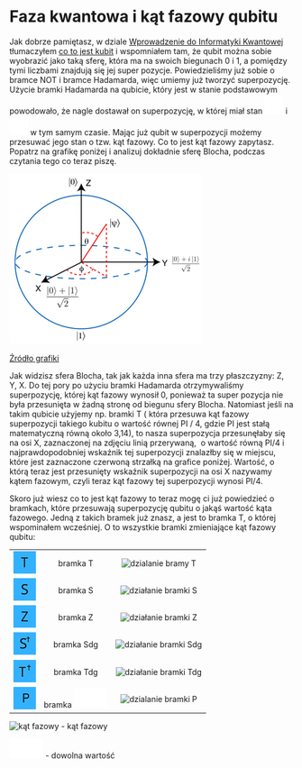 # Faza kwantowa i kąt fazowy qubitu

Jak dobrze pamiętasz, w dziale [Wprowadzenie do Informatyki Kwantowej](../introduction_to_quantum_compiuting/whatIsTheQuantumCompiuting.html) tłumaczyłem [co to jest kubit](../introduction_to_quantum_compiuting/whatIsAQubit.html) i wspomniałem tam, że qubit można sobie wyobrazić jako taką sferę, która ma na swoich biegunach 0 i 1, a pomiędzy tymi liczbami znajdują się jej super pozycje. Powiedzieliśmy już sobie o bramce NOT i bramce Hadamarda, więc umiemy już tworzyć superpozycję. Użycie bramki Hadamarda na qubicie, który jest w stanie podstawowym powodowało, że nagle dostawał on superpozycję, w której miał stan ![stan 0](../../img/stan_0.svg?display=inline) i ![stan 1](../../img/stan_1.svg?display=inline) w tym samym czasie. Mając już qubit w superpozycji możemy przesuwać jego stan o tzw. kąt fazowy. Co to jest kąt fazowy zapytasz. Popatrz na grafikę poniżej i analizuj dokładnie sferę Blocha, podczas czytania tego co teraz piszę.

![sfera Blocha](../../img/bloch.png)

[Źródło grafiki](https://jakubmielczarek.files.wordpress.com/2018/11/bloch.png?w=341&h=303)

Jak widzisz sfera Blocha, tak jak każda inna sfera ma trzy płaszczyzny: Z, Y, X. Do tej pory po użyciu bramki Hadamarda otrzymywaliśmy superpozycję, której kąt fazowy wynosił 0, ponieważ ta super pozycja nie była przesunięta w żadną stronę od biegunu sfery Blocha. Natomiast jeśli na takim qubicie użyjemy np. bramki T ( która przesuwa kąt fazowy superpozycji takiego kubitu o wartość równej PI / 4, gdzie PI jest stałą matematyczną równą około 3,14), to nasza superpozycja przesunęłaby się na osi X, zaznaczonej na zdjęciu linią przerywaną,  o wartość równą PI/4 i najprawdopodobniej wskaźnik tej superpozycji znalazłby się w miejscu, które jest zaznaczone czerwoną strzałką na grafice poniżej. Wartość, o którą teraz jest przesunięty wskaźnik superpozycji na osi X nazywamy kątem fazowym, czyli teraz kąt fazowy tej superpozycji wynosi PI/4.

Skoro już wiesz co to jest kąt fazowy to teraz mogę ci już powiedzieć o bramkach, które przesuwają superpozycję qubitu o jakąś wartość kąta fazowego.
Jedną z takich bramek już znasz, a jest to bramka T, o której wspominałem wcześniej. O to wszystkie bramki zmieniające kąt fazowy qubitu:

| | | |
|:-----------:|:-----------:|:-----------:|
| ![bramka T](../../img/T_gate.png) | bramka T | ![dzialanie bramy T](../../img/dzialanie_bramy_T.svg) |
| ![bramka S](../../img/S_gate.png) | bramka S | ![działanie bramki S](../../img/dzialanie_bramki_S.svg) |
| ![bramka Z](../../img/Z_gate.png) | bramka Z | ![działanie bramki Z](../../img/dzialanie_bramki_Z.svg) |
| ![bramka Sdg](../../img/Sdg_gate.png) | bramka Sdg | ![działanie bramki Sdg](../../img/dzialanie_bramki_Sdg.svg) |
| ![bramka Tdg](../../img/Tdg_gate.png) | bramka Tdg | ![działanie bramki Tdg](../../img/dzialanie_bramki_Tdg.svg) |
| ![bramka P](../../img/P_gate.png) | bramka ![wartość bramki P](../../img/p_gate.svg?display=inline) | ![dzialanie bramki P](../../img/dzialanie_bramy_P.svg) |

![kąt fazowy](../../img/kat_fazowy.svg?display=inline) - kąt fazowy

![dowolna wartość](../../img/any_value.svg?display=inline) - dowolna wartość
